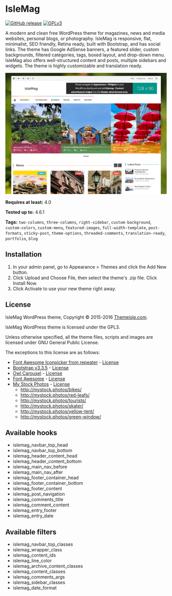 # IsleMag

[![GitHub release](https://img.shields.io/github/release/Codeinwp/islemag.svg?maxAge=2592000)](https://github.com/Codeinwp/islemag/releases)
[![GPLv3](https://img.shields.io/aur/license/yaourt.svg?maxAge=2592000)](https://www.gnu.org/licenses/gpl-3.0.html)

A modern and clean free WordPress theme for magazines, news and media websites, personal blogs, or photography. IsleMag is responsive, flat, minimalist, SEO friendly, Retina ready, built with Bootstrap, and has social links. The theme has Google AdSense banners, a featured slider, custom backgrounds, filtered categories, tags, boxed layout, and drop-down menu. IsleMag also offers well-structured content and posts, multiple sidebars and widgets. The theme is highly customizable and translation ready.

![Screenshot](screenshot.png)

**Requires at least:** 4.0

**Tested up to:** 4.6.1

**Tags:** `two-columns`, `three-columns`, `right-sidebar`, `custom-background`, `custom-colors`, `custom-menu`, `featured-images`, `full-width-template`, `post-formats`, `sticky-post`, `theme-options`, `threaded-comments`, `translation-ready`, `portfolio`, `blog`

## Installation

1. In your admin panel, go to Appearance > Themes and click the Add New button.
2. Click Upload and Choose File, then select the theme's .zip file. Click Install Now.
3. Click Activate to use your new theme right away.

## License

IsleMag WordPress theme, Copyright © 2015-2016 [Themeisle.com](http://themeisle.com/).

IsleMag WordPress theme is licensed under the GPL3.

Unless otherwise specified, all the theme files, scripts and images are licensed under GNU General Public License.

The exceptions to this license are as follows:
- [Font Awesome Iconpicker from repeater](https://github.com/itsjavi/fontawesome-iconpicker) - [License](https://github.com/itsjavi/fontawesome-iconpicker/blob/master/LICENSE)
- [Bootstrap v3.3.5](http://getbootstrap.com) - [License](https://github.com/twbs/bootstrap#copyright-and-license)
- [Owl Carousel](https://github.com/OwlCarousel2/OwlCarousel2) - [License](https://github.com/OwlCarousel2/OwlCarousel2/blob/develop/LICENSE)
- [Font Awesome](https://github.com/FortAwesome/Font-Awesome) - [License](https://github.com/FortAwesome/Font-Awesome#license)
- [My Stock Photos](http://mystock.photos/) - [License](http://mystock.photos/license/)
  - http://mystock.photos/bikes/
  - http://mystock.photos/red-leafs/
  - http://mystock.photos/tourists/
  - http://mystock.photos/skater/
  - http://mystock.photos/yellow-tent/
  - http://mystock.photos/green-window/
  
## Available hooks

- islemag_navbar_top_head
- islemag_navbar_top_bottom
- islemag_header_content_head
- islemag_header_content_bottom
- islemag_main_nav_before
- islemag_main_nav_after
- islemag_footer_container_head
- islemag_footer_container_bottom
- islemag_footer_content
- islemag_post_navigation
- islemag_comments_title
- islemag_comment_content
- islemag_entry_footer
- islemag_entry_date

## Available filters

- islemag_navbar_top_classes
- islemag_wrapper_class
- islemag_content_ids
- islemag_line_color
- islemag_archive_content_classes
- islemag_content_classes
- islemag_comments_args
- islemag_sidebar_classes
- islemag_date_format
